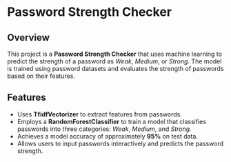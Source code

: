 # Password Strength Checker

## Overview

This project is a **Password Strength Checker** that uses machine learning to predict the strength of a password as *Weak*, *Medium*, or *Strong*. The model is trained using password datasets and evaluates the strength of passwords based on their features.

## Features

- Uses **TfidfVectorizer** to extract features from passwords.
- Employs a **RandomForestClassifier** to train a model that classifies passwords into three categories: *Weak*, *Medium*, and *Strong*.
- Achieves a model accuracy of approximately **95%** on test data.
- Allows users to input passwords interactively and predicts the password strength.
